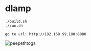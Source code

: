 # dlamp

```
./build.sh
./run.sh

go to url: http://192.168.99.100:8080
```
![peepethtogs](https://user-images.githubusercontent.com/2653167/39063909-c52613e4-4489-11e8-874b-50c71b24657d.gif)
